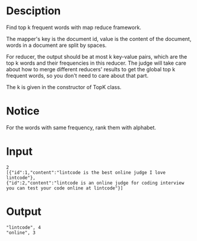 # Desciption

Find top k frequent words with map reduce framework.

The mapper's key is the document id, value is the content of the document, words in a document are split by spaces.

For reducer, the output should be at most k key-value pairs, which are the top k words and their frequencies in this reducer. The judge will take care about how to merge different reducers' results to get the global top k frequent words, so you don't need to care about that part.

The k is given in the constructor of TopK class.

# Notice

For the words with same frequency, rank them with alphabet.

# Input

```
2
[{"id":1,"content":"lintcode is the best online judge I love lintcode"}, 
{"id":2,"content":"lintcode is an online judge for coding interview you can test your code online at lintcode"}]
```

# Output

```
"lintcode", 4
"online", 3
```
